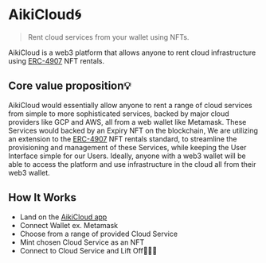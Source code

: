 # AikiCloud🌀
> Rent cloud services from your wallet using NFTs.  


AikiCloud is a web3 platform that allows anyone to rent cloud infrastructure using [ERC-4907](https://eips.ethereum.org/EIPS/eip-4907) NFT rentals.

## Core value proposition💡

AikiCloud would essentially allow anyone to rent a range of cloud services from simple to more sophisticated services, backed by major cloud providers like GCP and AWS, all from a web wallet like Metamask. 
These Services would backed by an Expiry NFT on the blockchain, We are utilizing an extension to the [ERC-4907](https://eips.ethereum.org/EIPS/eip-4907) NFT rentals standard, to streamline the provisioning and management of these Services, while keeping the User Interface simple for our Users. Ideally, anyone with a web3 wallet will be able to access the platform and use infrastructure in the cloud all from their web3 wallet.

## How It Works

- Land on the [AikiCloud app](https://aikicloud.vercel.app)
- Connect Wallet ex. Metamask
- Choose from a range of provided Cloud Service
- Mint chosen Cloud Service as an NFT
- Connect to Cloud Service and Lift Off🚀🚀🚀